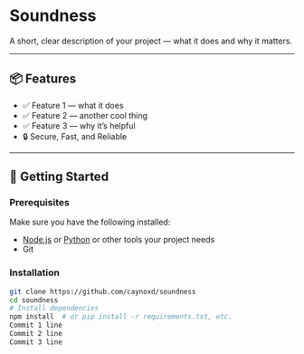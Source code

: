 # Soundness

A short, clear description of your project — what it does and why it matters.

---

## 📦 Features

- ✅ Feature 1 — what it does
- ✅ Feature 2 — another cool thing
- ✅ Feature 3 — why it’s helpful
- 🔒 Secure, Fast, and Reliable

---

## 🚀 Getting Started

### Prerequisites

Make sure you have the following installed:
- [Node.js](https://nodejs.org/) or [Python](https://python.org/) or other tools your project needs
- Git

### Installation

```bash
git clone https://github.com/caynoxd/soundness
cd soundness
# Install dependencies
npm install  # or pip install -r requirements.txt, etc.
Commit 1 line
Commit 2 line
Commit 3 line
